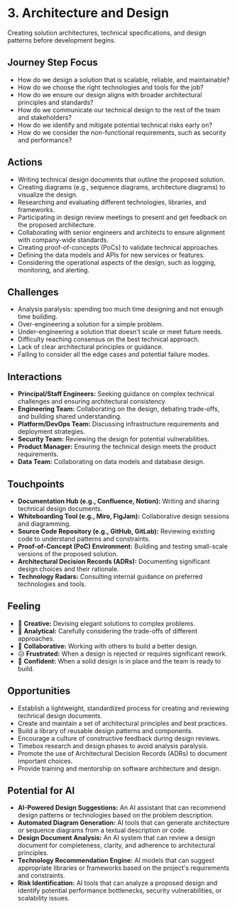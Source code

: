 # 3. Architecture and Design

Creating solution architectures, technical specifications, and design patterns before development begins.

## Journey Step Focus

*   How do we design a solution that is scalable, reliable, and maintainable?
*   How do we choose the right technologies and tools for the job?
*   How do we ensure our design aligns with broader architectural principles and standards?
*   How do we communicate our technical design to the rest of the team and stakeholders?
*   How do we identify and mitigate potential technical risks early on?
*   How do we consider the non-functional requirements, such as security and performance?

## Actions

*   Writing technical design documents that outline the proposed solution.
*   Creating diagrams (e.g., sequence diagrams, architecture diagrams) to visualize the design.
*   Researching and evaluating different technologies, libraries, and frameworks.
*   Participating in design review meetings to present and get feedback on the proposed architecture.
*   Collaborating with senior engineers and architects to ensure alignment with company-wide standards.
*   Creating proof-of-concepts (PoCs) to validate technical approaches.
*   Defining the data models and APIs for new services or features.
*   Considering the operational aspects of the design, such as logging, monitoring, and alerting.

## Challenges

*   Analysis paralysis: spending too much time designing and not enough time building.
*   Over-engineering a solution for a simple problem.
*   Under-engineering a solution that doesn't scale or meet future needs.
*   Difficulty reaching consensus on the best technical approach.
*   Lack of clear architectural principles or guidance.
*   Failing to consider all the edge cases and potential failure modes.

## Interactions

*   **Principal/Staff Engineers:** Seeking guidance on complex technical challenges and ensuring architectural consistency.
*   **Engineering Team:** Collaborating on the design, debating trade-offs, and building shared understanding.
*   **Platform/DevOps Team:** Discussing infrastructure requirements and deployment strategies.
*   **Security Team:** Reviewing the design for potential vulnerabilities.
*   **Product Manager:** Ensuring the technical design meets the product requirements.
*   **Data Team:** Collaborating on data models and database design.

## Touchpoints

*   **Documentation Hub (e.g., Confluence, Notion):** Writing and sharing technical design documents.
*   **Whiteboarding Tool (e.g., Miro, FigJam):** Collaborative design sessions and diagramming.
*   **Source Code Repository (e.g., GitHub, GitLab):** Reviewing existing code to understand patterns and constraints.
*   **Proof-of-Concept (PoC) Environment:** Building and testing small-scale versions of the proposed solution.
*   **Architectural Decision Records (ADRs):** Documenting significant design choices and their rationale.
*   **Technology Radars:** Consulting internal guidance on preferred technologies and tools.

## Feeling

*   🤔 **Creative:** Devising elegant solutions to complex problems.
*   🧐 **Analytical:** Carefully considering the trade-offs of different approaches.
*   🤝 **Collaborative:** Working with others to build a better design.
*   😥 **Frustrated:** When a design is rejected or requires significant rework.
*   💪 **Confident:** When a solid design is in place and the team is ready to build.

## Opportunities

*   Establish a lightweight, standardized process for creating and reviewing technical design documents.
*   Create and maintain a set of architectural principles and best practices.
*   Build a library of reusable design patterns and components.
*   Encourage a culture of constructive feedback during design reviews.
*   Timebox research and design phases to avoid analysis paralysis.
*   Promote the use of Architectural Decision Records (ADRs) to document important choices.
*   Provide training and mentorship on software architecture and design.

## Potential for AI

*   **AI-Powered Design Suggestions:** An AI assistant that can recommend design patterns or technologies based on the problem description.
*   **Automated Diagram Generation:** AI tools that can generate architecture or sequence diagrams from a textual description or code.
*   **Design Document Analysis:** An AI system that can review a design document for completeness, clarity, and adherence to architectural principles.
*   **Technology Recommendation Engine:** AI models that can suggest appropriate libraries or frameworks based on the project's requirements and constraints.
*   **Risk Identification:** AI tools that can analyze a proposed design and identify potential performance bottlenecks, security vulnerabilities, or scalability issues.
